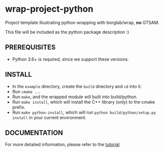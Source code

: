 # wrap-project-python

Project template illustrating python wrapping with borglab/wrap, **no** GTSAM.

This file will be included as the python package description :)

## PREREQUISITES

- Python 3.6+ is required, since we support these versions.

## INSTALL

- In the `example` directory, create the `build` directory and `cd` into it.
- Run `cmake ..`.
- Run `make`, and the wrapped module will built into build/python.
- Run `make install`, which will install the C++ library (only) to the cmake prefix.
- Run `make python-install`, which will run `python build/python/setup.py install` in your current environment.

## DOCUMENTATION

For more detailed information, please refer to the [tutorial](TUTORIAL.md).
